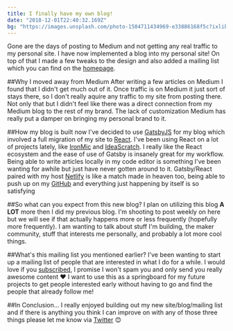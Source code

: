 ```yaml
---
title: I finally have my own blog!
date: "2018-12-01T22:40:32.169Z"
bg: "https://images.unsplash.com/photo-1504711434969-e33886168f5c?ixlib=rb-0.3.5&ixid=eyJhcHBfaWQiOjEyMDd9&s=ae2d32767e7488a5e5cb070c4457b519&auto=format&fit=crop&w=1350&q=80"
---
```

Gone are the days of posting to Medium and not getting any real traffic to my personal site. I have now implemented a blog into my personal site! On top of that I made a few tweaks to the design and also added a mailing list which you can find on the [homepage](https://kylemcd.com).

##Why I moved away from Medium
After writing a few articles on Medium I found that I didn't get much out of it. Once traffic is on Medium it just sort of stays there, so I don't really aquire any traffic to my site from posting there. Not only that but I didn't feel like there was a direct connection from my Medium blog to the rest of my brand. The lack of customization Medium has really put a damper on bringing my personal brand to it. 


##How my blog is built now
I've decided to use [GatsbyJS](https://www.gatsbyjs.org/) for my blog which involved a full migration of my site to [React](https://reactjs.org/). I've been using React on a lot of projects lately, like [IronMic](https://ironmic.fm) and [IdeaScratch](https://ideascratch.com). I really like the React ecosystem and the ease of use of Gatsby is insanely great for my workflow. Being able to write articles locally in my code editor is something I've been wanting for awhile but just have never gotten around to it. Gatsby/React paired with my host [Netlify](https://netlify.com) is like a match made in heaven too, being able to push up on my [GitHub](https://github.com/kylemcd) and everything just happening by itself is so satisfying


##So what can you expect from this new blog?
I plan on utilizing this blog **A LOT** more then I did my previous blog. I'm shooting to post weekly on here but we will see if that actually happens more or less frequently (hopefully more frequently). I am wanting to talk about stuff I'm building, the maker community, stuff that interests me personally, and probably a lot more cool things. 

##What's this mailing list you mentioned earlier?
I've been wanting to start up a mailing list of people that are interested in what I do for a while. I would love if you [subscribed](http://eepurl.com/dPFcO9), I promise I won't spam you and only send you really awesome content ❤️ I want to use this as a springboard for my future projects to get people interested early without having to go and find the people that already follow me!

##In Conclusion...
I really enjoyed building out my new site/blog/mailing list and if there is anything you think I can improve on with any of those three things please let me know via [Twitter](https://twitter.com/@designbykyle) 😊